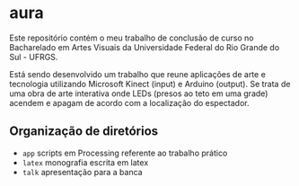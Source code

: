 # aura

Este repositório contém o meu trabalho de conclusão de curso no Bacharelado 
em Artes Visuais da Universidade Federal do Rio Grande do Sul - UFRGS.

Está sendo desenvolvido um trabalho que reune aplicações de arte e tecnologia 
utilizando Microsoft Kinect (input) e Arduino (output).
Se trata de uma obra de arte interativa onde LEDs (presos ao teto em uma grade) 
acendem e apagam de acordo com a localização do espectador.

## Organização de diretórios
- `app` scripts em Processing referente ao trabalho prático
- `latex` monografia escrita em latex
- `talk` apresentação para a banca

